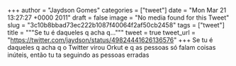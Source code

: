 
+++
author = "Jaydson Gomes"
categories = ["tweet"]
date = "Mon Mar 21 13:27:27 +0000 2011"
draft = false
image = "No media found for this Tweet"
slug = "3c10b8bbad73ec222b1087f40064f2af50cb2458"
tags = ["tweet"]
title = """Se tu é daqueles q acha q..."""
tweet = true
tweet_url = "https://twitter.com/jaydson/status/49824441626136576"
+++
Se tu é daqueles q acha q o Twitter virou Orkut e q as pessoas só falam coisas inúteis, então tu ta seguindo as pessoas erradas
